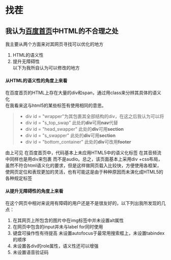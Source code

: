 # 找茬 
## 我认为[百度首页](https://www.baidu.com/)中HTML的不合理之处

我主要从两个方面来对其网页寻找可以优化的地方  

1. HTML的语义性  
2. 提升无障碍性  
以下为我所自认为可以修改的地方  

#### 从HTML的语义性的角度上来看
在百度首页的HTML上存在大量的div和span，通过用class来分辨其具体的语义化  
在我看来这与html5的某些标签有使用相同的意思。  
> * div id = "wrapper"为其包裹其全部结构的div，在这之后我认为可以将
> * div id = "s_top_swap" 此处的**div**可用**nav**代替 
> * div id = "head_swapper"  此处的**div**可用**section**
> * div id = "s_swapper"  此处的**div**可用**section**
> * div id = "bottom_container" 此处的**div**可改用**footer** 

由上可见 在百度首页中，代码基本上未应用HTML5中的语义化标签   在其音频流中同样也是用div来包裹 而不是audio。总之，该页面基本上采用div +css布局，虽然不符合html语义化的要求，但是这样做网页载入比较快，方便使用各框架，使网页定位和表现更加的灵活，也有可能这是由于种种原因而未演化成HTML5的各种规定标签
#### 从提升无障碍性的角度上来看
在这个网页中相对来说用有障碍的用户还是不是很友好的，以下列出我所发现的几点：  

1. 在其网页上所包含的图片中在img标签中并未设置alt属性  
2. 在网页中包含的input并未与label for同时使用  
3. 键盘可操作性有待提高 未设置autofocus于最常用搜索框上，未设置tabindex的顺序  
4. 未设置各div的role属性，语义性还可以增强  
5. 未设置语音验证码  
